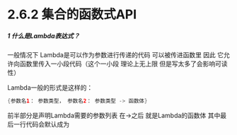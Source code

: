 # 2.6.2 集合的函数式API

##### 1 什么是Lambda表达式？

一般情况下 Lambda是可以作为参数进行传递的代码 可以被传进函数里 因此 它允许向函数里传入一小段代码（这个一小段 理论上无上限 但是写太多了会影响可读性）

Lambda一般的形式是这样的：

```kotlin
{参数名1： 参数类型， 参数名2： 参数类型 -> 函数体}
```

前半部分是声明Lambda需要的参数列表 在->之后 就是Lambda的函数体 其中最后一行代码会默认成为
